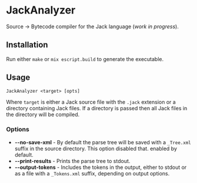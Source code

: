 # JackAnalyzer

Source -> Bytecode compiler for the Jack language (_work in progress_).

## Installation

Run either `make` or `mix escript.build` to generate the executable.

## Usage

`JackAnalyzer <target> [opts]`

Where `target` is either a Jack source file with the `.jack` extension or a
directory containing Jack files. If a directory is passed then all Jack files
in the directory will be compiled.

### Options

- **--no-save-xml** - By default the parse tree will be saved with a
  `_Tree.xml` suffix in the source directory. This option disabled that.
  enabled by default.
- **--print-results** - Prints the parse tree to stdout.
- **--output-tokens** - Includes the tokens in the output, either to stdout or
  as a file with a `_Tokens.xml` suffix, depending on output options.
